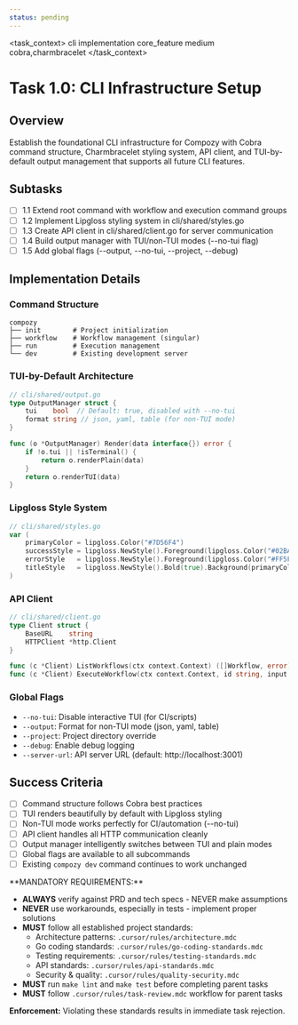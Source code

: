```yaml
---
status: pending
---
```


<task_context>
<domain>cli</domain>
<type>implementation</type>
<scope>core_feature</scope>
<complexity>medium</complexity>
<dependencies>cobra,charmbracelet</dependencies>
</task_context>

# Task 1.0: CLI Infrastructure Setup

## Overview

Establish the foundational CLI infrastructure for Compozy with Cobra command structure, Charmbracelet styling system, API client, and TUI-by-default output management that supports all future CLI features.

## Subtasks

- [ ] 1.1 Extend root command with workflow and execution command groups
- [ ] 1.2 Implement Lipgloss styling system in cli/shared/styles.go
- [ ] 1.3 Create API client in cli/shared/client.go for server communication
- [ ] 1.4 Build output manager with TUI/non-TUI modes (--no-tui flag)
- [ ] 1.5 Add global flags (--output, --no-tui, --project, --debug)

## Implementation Details

### Command Structure

```
compozy
├── init        # Project initialization
├── workflow    # Workflow management (singular)
├── run         # Execution management
└── dev         # Existing development server
```

### TUI-by-Default Architecture

```go
// cli/shared/output.go
type OutputManager struct {
    tui    bool  // Default: true, disabled with --no-tui
    format string // json, yaml, table (for non-TUI mode)
}

func (o *OutputManager) Render(data interface{}) error {
    if !o.tui || !isTerminal() {
        return o.renderPlain(data)
    }
    return o.renderTUI(data)
}
```

### Lipgloss Style System

```go
// cli/shared/styles.go
var (
    primaryColor = lipgloss.Color("#7D56F4")
    successStyle = lipgloss.NewStyle().Foreground(lipgloss.Color("#02BA84"))
    errorStyle   = lipgloss.NewStyle().Foreground(lipgloss.Color("#FF5F87"))
    titleStyle   = lipgloss.NewStyle().Bold(true).Background(primaryColor)
)
```

### API Client

```go
// cli/shared/client.go
type Client struct {
    BaseURL    string
    HTTPClient *http.Client
}

func (c *Client) ListWorkflows(ctx context.Context) ([]Workflow, error)
func (c *Client) ExecuteWorkflow(ctx context.Context, id string, input map[string]any) (*Execution, error)
```

### Global Flags

- `--no-tui`: Disable interactive TUI (for CI/scripts)
- `--output`: Format for non-TUI mode (json, yaml, table)
- `--project`: Project directory override
- `--debug`: Enable debug logging
- `--server-url`: API server URL (default: http://localhost:3001)

## Success Criteria

- [ ] Command structure follows Cobra best practices
- [ ] TUI renders beautifully by default with Lipgloss styling
- [ ] Non-TUI mode works perfectly for CI/automation (--no-tui)
- [ ] API client handles all HTTP communication cleanly
- [ ] Output manager intelligently switches between TUI and plain modes
- [ ] Global flags are available to all subcommands
- [ ] Existing `compozy dev` command continues to work unchanged

<critical>
**MANDATORY REQUIREMENTS:**

- **ALWAYS** verify against PRD and tech specs - NEVER make assumptions
- **NEVER** use workarounds, especially in tests - implement proper solutions
- **MUST** follow all established project standards:
  - Architecture patterns: `.cursor/rules/architecture.mdc`
  - Go coding standards: `.cursor/rules/go-coding-standards.mdc`
  - Testing requirements: `.cursor/rules/testing-standards.mdc`
  - API standards: `.cursor/rules/api-standards.mdc`
  - Security & quality: `.cursor/rules/quality-security.mdc`
- **MUST** run `make lint` and `make test` before completing parent tasks
- **MUST** follow `.cursor/rules/task-review.mdc` workflow for parent tasks

**Enforcement:** Violating these standards results in immediate task rejection.
</critical>
